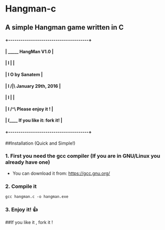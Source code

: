 # Hangman-c

## A simple Hangman game written in C

#### +---------------------------------------+
#### |  _____        HangMan V1.0       |
#### |  I   |                                |
#### |  I   O        by Sanatem         |
#### |  I  /|\      January 29th, 2016       |
#### |  I   |                                |
#### |  I  /^\   Please enjoy it  !     |
#### | _I_____   If you like it: fork it!    |
#### +---------------------------------------+



##Installation (Quick and Simple!)

### 1. First you need the gcc compiler (If you are in GNU/Linux you already have one)
- You can download it from: https://gcc.gnu.org/

### 2. Compile it

	gcc hangman.c -o hangman.exe 

### 3. Enjoy it! :+1:


##If you like it , fork it !



